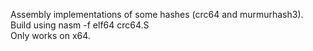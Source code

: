 Assembly implementations of some hashes (crc64 and murmurhash3).  
Build using nasm -f elf64 crc64.S  
Only works on x64.  
